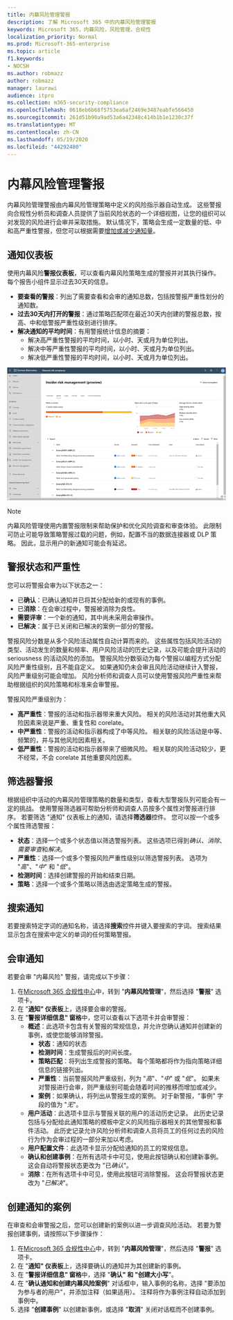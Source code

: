 ```yaml
---
title: 内幕风险管理警报
description: 了解 Microsoft 365 中的内幕风险管理警报
keywords: Microsoft 365，内幕风险，风险管理，合规性
localization_priority: Normal
ms.prod: Microsoft-365-enterprise
ms.topic: article
f1.keywords:
- NOCSH
ms.author: robmazz
author: robmazz
manager: laurawi
audience: itpro
ms.collection: m365-security-compliance
ms.openlocfilehash: 0618eb6b68f5753ea6af2469e3487eabfe566450
ms.sourcegitcommit: 261d51b90a9ad53a6a42348c414b1b1e1230c37f
ms.translationtype: MT
ms.contentlocale: zh-CN
ms.lasthandoff: 05/19/2020
ms.locfileid: "44292480"
---
```

# <a name="insider-risk-management-alerts"></a>内幕风险管理警报

内幕风险管理警报由内幕风险管理策略中定义的风险指示器自动生成。 这些警报向合规性分析员和调查人员提供了当前风险状态的一个详细视图，让您的组织可以对发现的风险进行会审并采取措施。 默认情况下，策略会生成一定数量的低、中和高严重性警报，但您可以根据需要[增加或减少通知量](insider-risk-management-policies.md#alert-volume)。

## <a name="alert-dashboard"></a>通知仪表板

使用内幕风险**警报仪表板**，可以查看内幕风险策略生成的警报并对其执行操作。 每个报告小组件显示过去30天的信息。

- **要查看的警报**：列出了需要查看和会审的通知总数，包括按警报严重性划分的通知数。
- **过去30天内打开的警报**：通过策略匹配项在最近30天内创建的警报总数，按高、中和低警报严重性级别进行排序。
- **解决通知的平均时间**：有用警报统计信息的摘要：
    - 解决高严重性警报的平均时间，以小时、天或月为单位列出。
    - 解决中等严重性警报的平均时间，以小时、天或月为单位列出。
    - 解决低严重性警报的平均时间，以小时、天或月为单位列出。

![内幕风险管理警报仪表板](../media/insider-risk-alerts-dashboard.png)

>[!NOTE]
>内幕风险管理使用内置警报限制来帮助保护和优化风险调查和审查体验。 此限制可防止可能导致策略警报过载的问题，例如，配置不当的数据连接器或 DLP 策略。 因此，显示用户的新通知可能会有延迟。

## <a name="alert-status-and-severity"></a>警报状态和严重性

您可以将警报会审为以下状态之一：

- 已**确认**：已确认通知并已将其分配给新的或现有的事例。
- 已**消除**：在会审过程中，警报被消除为良性。
- **需要评审**：一个新的通知，其中尚未采用会审操作。
- **已解决**：属于已关闭和已解决的案例一部分的警报。

警报风险分数是从多个风险活动属性自动计算而来的。 这些属性包括风险活动的类型、活动发生的数量和频率、用户风险活动的历史记录，以及可能会提升活动的 seriousness 的活动风险的添加。 警报风险分数驱动为每个警报以编程方式分配风险严重性级别，且不能自定义。 如果通知仍未会审且风险活动继续计入警报，风险严重级别可能会增加。 风险分析师和调查人员可以使用警报风险严重性来帮助根据组织的风险策略和标准来会审警报。

警报风险严重级别为：

- **高严重性**：警报的活动和指示器带来重大风险。 相关的风险活动对其他重大风险因素来说是严重、重复性和 corelate。
- **中严重性**：警报的活动和指示器构成了中等风险。 相关联的风险活动是中等、频繁的，并与其他风险因素相关。
- **低严重性**：警报的活动和指示器带来了细微风险。 相关联的风险活动较少，更不经常，不会 corelate 其他重要风险因素。

## <a name="filter-alerts"></a>筛选器警报

根据组织中活动的内幕风险管理策略的数量和类型，查看大型警报队列可能会有一定的挑战。 使用警报筛选器可帮助分析师和调查人员按多个属性对警报进行排序。 若要筛选 "通知" 仪表板上的通知，请选择**筛选器**控件。 您可以按一个或多个属性筛选警报：

- **状态**：选择一个或多个状态值以筛选警报列表。 这些选项已得到*确认*、*消除*、*需要审查*和*解决*。
- **严重性**：选择一个或多个警报风险严重性级别以筛选警报列表。 选项为 "*高*"、"*中*" 和 "*低*"。
- **检测时间**：选择创建警报的开始和结束日期。
- **策略**：选择一个或多个策略以筛选由选定策略生成的警报。

## <a name="search-alerts"></a>搜索通知

若要搜索特定字词的通知名称，请选择**搜索**控件并键入要搜索的字词。 搜索结果显示包含在搜索中定义的单词的任何策略警报。

## <a name="triage-alerts"></a>会审通知

若要会审 "内幕风险" 警报，请完成以下步骤：

1. 在[Microsoft 365 合规性中心](https://compliance.microsoft.com)中，转到 "**内幕风险管理**"，然后选择 "**警报**" 选项卡。
2. 在 "**通知" 仪表板**上，选择要会审的警报。
3. 在 "**警报详细信息" 窗格**中，您可以查看以下选项卡并会审警报：
    - **概述**：此选项卡包含有关警报的常规信息，并允许您确认通知并创建新的事例，或使您能够消除警报。
        - **状态**：通知的状态
        - **检测时间**：生成警报后的时间长度。
        - **策略匹配**：将列出生成警报的策略。 每个策略都将作为指向策略详细信息的链接列出。
        - **严重性**：当前警报风险严重级别，列为 "*高*"、"*中*" 或 "*低*"。 如果未对警报进行会审，则严重级别可能会随着时间的推移而增加或减少。
        - **案例**：如果确认，将列出从警报生成的案例。 对于新警报，"事例" 字段的值为 "*无*"。
    - **用户活动**：此选项卡显示与警报关联的用户的活动历史记录。 此历史记录包括与分配给此通知策略的模板中定义的风险指示器相关的其他警报和事件活动。 此历史记录允许风险分析师和调查人员将员工的任何过去的风险行为作为会审过程的一部分来加以考虑。
    - **用户配置文件**：此选项卡显示分配给通知的员工的常规信息。
    - **确认和创建事例**：在所有选项卡中可见，使用此按钮确认和创建新事例。 这会自动将警报状态更改为 "已*确认*"。
    - **消除**：在所有选项卡中可见，使用此按钮可消除警报。 这会将警报状态更改为 "*已解决*"。

## <a name="create-a-case-for-an-alert"></a>创建通知的案例

在审查和会审警报之后，您可以创建新的案例以进一步调查风险活动。 若要为警报创建事例，请按照以下步骤操作：

1. 在[Microsoft 365 合规性中心](https://compliance.microsoft.com)中，转到 "**内幕风险管理**"，然后选择 "**警报**" 选项卡。
2. 在 "**通知" 仪表板**上，选择要确认的通知并为其创建新的事例。
3. 在 "**警报详细信息" 窗格**中，选择 "**确认" 和 "创建大小写**"。
4. 在 "**确认通知和创建内幕风险案例**" 对话框中，输入事例的名称，选择 "要添加为参与者的用户"，并添加注释（如果适用）。 注释将作为事例注释自动添加到事例中。
5. 选择 "**创建事例**" 以创建新事例，或选择 "**取消**" 关闭对话框而不创建事例。
